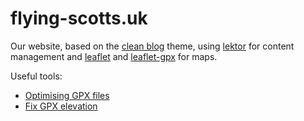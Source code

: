 # flying-scotts.uk

Our website, based on the [clean blog](https://github.com/BlackrockDigital/startbootstrap-clean-blog)
theme, using [lektor](https://github.com/lektor/lektor) for content management and
[leaflet](http://leafletjs.com/) and [leaflet-gpx](https://github.com/mpetazzoni/leaflet-gpx)
for maps.

Useful tools:

* [Optimising GPX files](http://labs.easyblog.it/maps/gpx-simplify-optimizer/)
* [Fix GPX elevation](http://www.gpsvisualizer.com/elevation)
